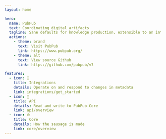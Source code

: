 ```yaml
---
layout: home

hero:
  name: PubPub
  text: Coordinating digital artifacts
  tagline: Sane defaults for knowledge production, extensible to an integrated knowledge ecosystem.
  actions:
    - theme: brand
      text: Visit PubPub
      link: https://www.pubpub.org/
    - theme: alt
      text: View source Github
      link: https://github.com/pubpub/v7

features:
  - icon: 🔌
    title: Integrations
    details: Operate on and respond to changes in metadata
    link: integrations/get_started
  - icon: 🤝
    title: API
    details: Read and write to PubPub Core
    link: api/overview
  - icon: 🌐
    title: Core
    details: How the sausage is made
    link: core/overview
---
```

